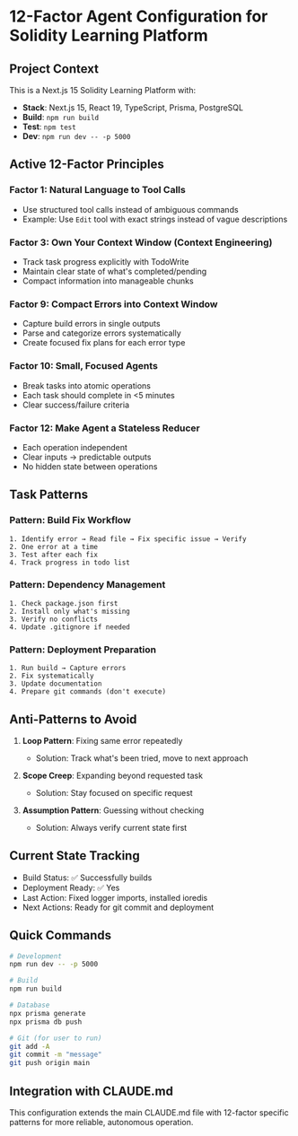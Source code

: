 # 12-Factor Agent Configuration for Solidity Learning Platform

## Project Context

This is a Next.js 15 Solidity Learning Platform with:
- **Stack**: Next.js 15, React 19, TypeScript, Prisma, PostgreSQL
- **Build**: `npm run build`
- **Test**: `npm test`
- **Dev**: `npm run dev -- -p 5000`

## Active 12-Factor Principles

### Factor 1: Natural Language to Tool Calls
- Use structured tool calls instead of ambiguous commands
- Example: Use `Edit` tool with exact strings instead of vague descriptions

### Factor 3: Own Your Context Window (Context Engineering)
- Track task progress explicitly with TodoWrite
- Maintain clear state of what's completed/pending
- Compact information into manageable chunks

### Factor 9: Compact Errors into Context Window
- Capture build errors in single outputs
- Parse and categorize errors systematically
- Create focused fix plans for each error type

### Factor 10: Small, Focused Agents
- Break tasks into atomic operations
- Each task should complete in <5 minutes
- Clear success/failure criteria

### Factor 12: Make Agent a Stateless Reducer
- Each operation independent
- Clear inputs → predictable outputs
- No hidden state between operations

## Task Patterns

### Pattern: Build Fix Workflow
```
1. Identify error → Read file → Fix specific issue → Verify
2. One error at a time
3. Test after each fix
4. Track progress in todo list
```

### Pattern: Dependency Management
```
1. Check package.json first
2. Install only what's missing
3. Verify no conflicts
4. Update .gitignore if needed
```

### Pattern: Deployment Preparation
```
1. Run build → Capture errors
2. Fix systematically
3. Update documentation
4. Prepare git commands (don't execute)
```

## Anti-Patterns to Avoid

1. **Loop Pattern**: Fixing same error repeatedly
   - Solution: Track what's been tried, move to next approach

2. **Scope Creep**: Expanding beyond requested task
   - Solution: Stay focused on specific request

3. **Assumption Pattern**: Guessing without checking
   - Solution: Always verify current state first

## Current State Tracking

- Build Status: ✅ Successfully builds
- Deployment Ready: ✅ Yes
- Last Action: Fixed logger imports, installed ioredis
- Next Actions: Ready for git commit and deployment

## Quick Commands

```bash
# Development
npm run dev -- -p 5000

# Build
npm run build

# Database
npx prisma generate
npx prisma db push

# Git (for user to run)
git add -A
git commit -m "message"
git push origin main
```

## Integration with CLAUDE.md

This configuration extends the main CLAUDE.md file with 12-factor specific patterns for more reliable, autonomous operation.
